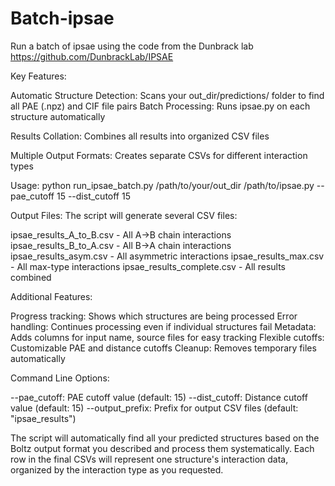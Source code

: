 # Batch-ipsae
Run a batch of ipsae using the code from the Dunbrack lab https://github.com/DunbrackLab/IPSAE


Key Features:

Automatic Structure Detection: Scans your out_dir/predictions/ folder to find all PAE (.npz) and CIF file pairs
Batch Processing: Runs ipsae.py on each structure automatically

Results Collation: Combines all results into organized CSV files

Multiple Output Formats: Creates separate CSVs for different interaction types

Usage:
python run_ipsae_batch.py /path/to/your/out_dir /path/to/ipsae.py --pae_cutoff 15 --dist_cutoff 15

Output Files:
The script will generate several CSV files:

ipsae_results_A_to_B.csv - All A→B chain interactions
ipsae_results_B_to_A.csv - All B→A chain interactions
ipsae_results_asym.csv - All asymmetric interactions
ipsae_results_max.csv - All max-type interactions
ipsae_results_complete.csv - All results combined

Additional Features:

Progress tracking: Shows which structures are being processed
Error handling: Continues processing even if individual structures fail
Metadata: Adds columns for input name, source files for easy tracking
Flexible cutoffs: Customizable PAE and distance cutoffs
Cleanup: Removes temporary files automatically

Command Line Options:

--pae_cutoff: PAE cutoff value (default: 15)
--dist_cutoff: Distance cutoff value (default: 15)
--output_prefix: Prefix for output CSV files (default: "ipsae_results")

The script will automatically find all your predicted structures based on the Boltz output format you described and process them systematically. Each row in the final CSVs will represent one structure's interaction data, organized by the interaction type as you requested.
